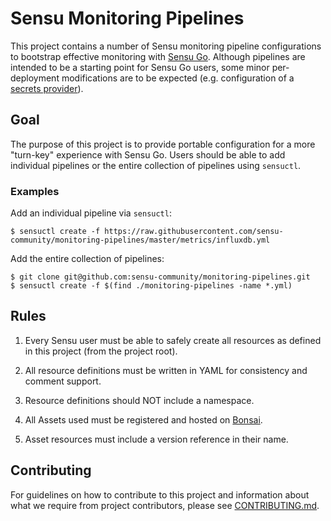 # Sensu Monitoring Pipelines

This project contains a number of Sensu monitoring pipeline configurations to
bootstrap effective monitoring with [Sensu Go][0]. Although pipelines are
intended to be a starting point for Sensu Go users, some minor per-deployment
modifications are to be expected (e.g. configuration of a [secrets
provider][1]).

[0]: https://sensu.io
[1]: https://docs.sensu.io/sensu-go/latest/guides/secrets-management/

## Goal

The purpose of this project is to provide portable configuration for a more
"turn-key" experience with Sensu Go. Users should be able to add individual
pipelines or the entire collection of pipelines using `sensuctl`.

### Examples

Add an individual pipeline via `sensuctl`:

```
$ sensuctl create -f https://raw.githubusercontent.com/sensu-community/monitoring-pipelines/master/metrics/influxdb.yml
```

Add the entire collection of pipelines:

```
$ git clone git@github.com:sensu-community/monitoring-pipelines.git
$ sensuctl create -f $(find ./monitoring-pipelines -name *.yml)
```

## Rules

1. Every Sensu user must be able to safely create all resources as
   defined in this project (from the project root).

2. All resource definitions must be written in YAML for consistency
   and comment support.

3. Resource definitions should NOT include a namespace.

4. All Assets used must be registered and hosted on
   [Bonsai](https://bonsai.sensu.io).

5. Asset resources must include a version reference in their name.

## Contributing

For guidelines on how to contribute to this project and information
about what we require from project contributors, please see
[CONTRIBUTING.md](CONTRIBUTING.md).
